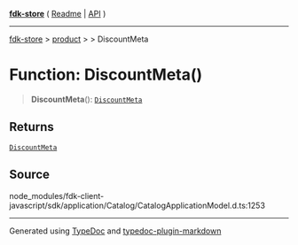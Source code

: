 [**fdk-store**](../../../README.md) ( [Readme](../../../README.md) \| [API](../../../API.md) )

---

[fdk-store](../../../API.md) > [product](../../README.md) > [<internal>](../README.md) > DiscountMeta

# Function: DiscountMeta()

> **DiscountMeta**(): [`DiscountMeta`](../type-aliases/type-alias.DiscountMeta.md)

## Returns

[`DiscountMeta`](../type-aliases/type-alias.DiscountMeta.md)

## Source

node_modules/fdk-client-javascript/sdk/application/Catalog/CatalogApplicationModel.d.ts:1253

---

Generated using [TypeDoc](https://typedoc.org/) and [typedoc-plugin-markdown](https://www.npmjs.com/package/typedoc-plugin-markdown)
